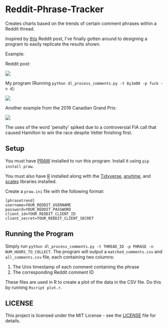 # Reddit-Phrase-Tracker

Creates charts based on the trends of certain comment phrases within a Reddit thread.

Inspired by [this](https://www.reddit.com/r/dataisbeautiful/comments/8ybsr3/uses_of_the_word_fuck_in_the_rsoccer_match_thread/) Reddit post, I've finally gotten around to designing a program to easily replicate the results shown.

Example:
 
Reddit post:

![](https://i.redd.it/jjy7s72ixj911.png)

My program (Running `python dl_process_comments.py -t 8y1m08 -p fuck -n 4`):  

![](https://imgur.com/inEEHra.png)

Another example from the 2019 Canadian Grand Prix:

![](https://imgur.com/Oz0cGmW.png)

The uses of the word 'penalty' spiked due to a controversial FIA call that caused Hamilton to win the race despite Vettel finishing first.

## Setup

You must have [PRAW](https://praw.readthedocs.io/en/latest/) installed to run this program. Install it using `pip install praw`.

You must also have [R](https://www.r-project.org/) installed along with the [Tidyverse](https://www.tidyverse.org), [anytime](https://github.com/eddelbuettel/anytime), and [scales](https://cran.r-project.org/web/packages/scales/index.html) libraries installed.

Create a `praw.ini` file with the following format:

	[phrasetrend]
	username=YOUR_REDDIT_USERNAME
	password=YOUR_REDDIT_PASSWORD
	client_id=YOUR_REDDIT_CLIENT_ID
	client_secret=YOUR_REDDIT_CLIENT_SECRET  

## Running the Program

Simply run `python dl_process_comments.py -t THREAD_ID -p PHRASE -n NUM_HOURS_TO_COLLECT`. The program will output a `matched_comments.csv` and `all_comments.csv` file, each containing two columns:

1. The Unix timestamp of each comment containing the phrase
2. The corresponding Reddit comment ID

These files are used in R to create a plot of the data in the CSV file. Do this by running `Rscript plot.r`.

## LICENSE

This project is licensed under the MIT License - see the [LICENSE](LICENSE) file for details.
